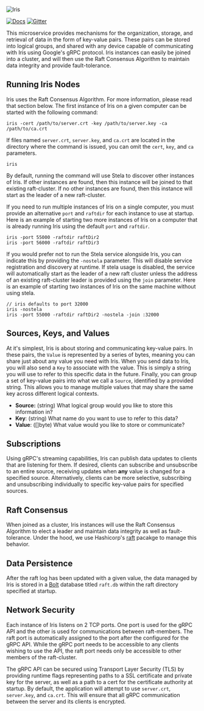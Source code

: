 ![Iris](https://dl.dropboxusercontent.com/s/07xoqwa2wsq622j/fg-github-iris.png?dl=0 "Iris logo")


[![Docs](https://dl.dropboxusercontent.com/s/a1ebd9j8kkqzzk9/github-button-iris.png?dl=0 "Iris API Docs")](https://docs.forestgiant.com/iris/api/)
[![Gitter](https://dl.dropboxusercontent.com/s/j38ui4m1vwhb7qq/github-button-chat.png "Iris on Gitter")](https://gitter.im/forestgiant/Lobby)

This microservice provides mechanisms for the organization, storage, and retrieval of data in the form of key-value pairs.  These pairs can be stored into logical groups, and shared with any device capable of communicating with Iris using Google's gRPC protocol.  Iris instances can easily be joined into a cluster, and will then use the Raft Consensus Algorithm to maintain data integrity and provide fault-tolerance.

## Running Iris Nodes
Iris uses the Raft Consensus Algorithm.  For more information, please read that section below.
The first instance of Iris on a given computer can be started with the following command:

```
iris -cert /path/to/server.crt -key /path/to/server.key -ca /path/to/ca.crt
```

If files named `server.crt`, `server.key`, and `ca.crt` are located in the directory where the command is issued, you can omit the `cert`, `key`, and `ca` parameters.

```
iris
```

By default, running the command will use Stela to discover other instances of Iris.  If other instances are found, then this instance will be joined to that existing raft-cluster.  If no other instances are found, then this instance will start as the leader of a new raft-cluster.

If you need to run multiple instances of Iris on a single computer, you must provide an alternative `port` and `raftdir` for each instance to use at startup.  Here is an example of starting two more instances of Iris on a computer that is already running Iris using the default `port` and `raftdir`.

```
iris -port 55000 -raftdir raftDir2
iris -port 56000 -raftdir raftDir3
```

If you would prefer not to run the Stela service alongside Iris, you can indicate this by providing the `-nostela` parameter.  This will disable service registration and discovery at runtime.  If stela usage is disabled, the service will automatically start as the leader of a new raft cluster unless the address of an existing raft-cluster leader is provided using the `join` parameter.  Here is an example of starting two instances of Iris on the same machine without using stela.

```
// iris defaults to port 32000
iris -nostela       
iris -port 55000 -raftdir raftDir2 -nostela -join :32000
```

## Sources, Keys, and Values
At it's simplest, Iris is about storing and communicating key-value pairs.  In these pairs, the `Value` is represented by a series of bytes, meaning you can share just about any value you need with Iris.  When you send data to Iris, you will also send a `Key` to associate with the value.  This is simply a string you will use to refer to this specific data in the future.  Finally, you can group a set of key-value pairs into what we call a `Source`, identified by a provided string.  This allows you to manage multiple values that may share the same key across different logical contexts.

- **Source:** (string) What logical group would you like to store this information in?
- **Key**: (string) What name do you want to use to refer to this data?
- **Value**: ([]byte) What value would you like to store or communicate?

## Subscriptions
Using gRPC's streaming capabilities, Iris can publish data updates to clients that are listening for them. If desired, clients can subscribe and unsubscribe to an entire source, receiving updates when **any** value is changed for a specified source.  Alternatively, clients can be more selective, subscribing and unsubscribing individually to specific key-value pairs for specified sources.

## Raft Consensus
When joined as a cluster, Iris instances will use the Raft Consensus Algorithm to elect a leader and maintain data integrity as well as fault-tolerance.  Under the hood, we use Hashicorp's [raft](https://github.com/hashicorp/raft) pacakge to manage this behavior.

## Data Persistence
After the raft log has been updated with a given value, the data managed by Iris is stored in a [Bolt](https://github.com/boltdb/bolt) database titled `raft.db` within the raft directory specified at startup.

## Network Security
Each instance of Iris listens on 2 TCP ports.  One port is used for the gRPC API and the other is used for communications between raft-members.  The raft port is automatically assigned to the port after the configured for the gRPC API.  While the gRPC port needs to be accessible to any clients wishing to use the API, the raft port needs only be accessible to other members of the raft-cluster.

The gRPC API can be secured using Transport Layer Security (TLS) by providing runtime flags representing paths to a SSL certificate and private key for the server, as well as a path to a cert for the certificate authority at startup.  By default, the application will attempt to use `server.crt`, `server.key`, and `ca.crt`.  This will ensure that all gRPC communication between the server and its clients is encrypted.
